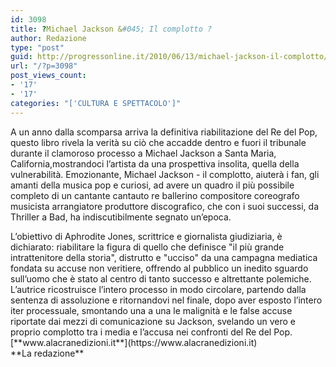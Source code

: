 ```yaml
---
id: 3098
title: ?Michael Jackson &#045; Il complotto ?
author: Redazione
type: "post"
guid: http://progressonline.it/2010/06/13/michael-jackson-il-complotto/
url: "/?p=3098"
post_views_count:
- '17'
- '17'
categories: "['CULTURA E SPETTACOLO']"
---
```


A un anno dalla scomparsa arriva la definitiva riabilitazione del Re del Pop, questo libro rivela la verità su ciò che accadde dentro e fuori il tribunale durante il clamoroso processo a Michael Jackson a Santa Maria, California,mostrandoci l’artista da una prospettiva insolita, quella della vulnerabilità. Emozionante, Michael Jackson - il complotto, aiuterà i fan, gli amanti della musica pop e curiosi, ad avere un quadro il più possibile completo di un cantante cantauto re ballerino compositore coreografo musicista arrangiatore produttore discografico, che con i suoi successi, da Thriller a Bad, ha indiscutibilmente segnato un’epoca.

<div>L’obiettivo di Aphrodite Jones, scrittrice e giornalista giudiziaria, è dichiarato: riabilitare la figura di quello che definisce "il più grande intrattenitore della storia", distrutto e "ucciso" da una campagna mediatica fondata su accuse non veritiere, offrendo al pubblico un inedito sguardo sull’uomo che è stato al centro di tanto successo e altrettante polemiche. L’autrice ricostruisce l’intero processo in modo circolare, partendo dalla sentenza di assoluzione e ritornandovi nel finale, dopo aver esposto l’intero iter processuale, smontando una a una le malignità e le false accuse riportate dai mezzi di comunicazione su Jackson, svelando un vero e proprio complotto tra i media e l’accusa nei confronti del Re del Pop.</div><div> </div><div> </div><div>[**www.alacranedizioni.it**](https://www.alacranedizioni.it)</div><div> </div><div>**La redazione**</div>